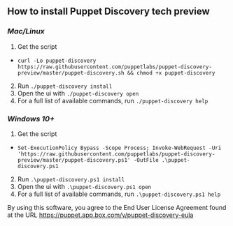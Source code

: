 ## How to install Puppet Discovery tech preview
### *Mac/Linux*
1. Get the script
  * ```curl -Lo puppet-discovery https://raw.githubusercontent.com/puppetlabs/puppet-discovery-preview/master/puppet-discovery.sh && chmod +x puppet-discovery```
2. Run ```./puppet-discovery install```
3. Open the ui with ```./puppet-discovery open```
4. For a full list of available commands, run ```./puppet-discovery help```

### *Windows 10+*
1. Get the script
  * ```Set-ExecutionPolicy Bypass -Scope Process; Invoke-WebRequest -Uri 'https://raw.githubusercontent.com/puppetlabs/puppet-discovery-preview/master/puppet-discovery.ps1' -OutFile .\puppet-discovery.ps1```
2. Run ```.\puppet-discovery.ps1 install```
3. Open the ui with ```.\puppet-discovery.ps1 open```
4. For a full list of available commands, run ```.\puppet-discovery.ps1 help```

By using this software, you agree to the End User License Agreement found at the URL https://puppet.app.box.com/v/puppet-discovery-eula

